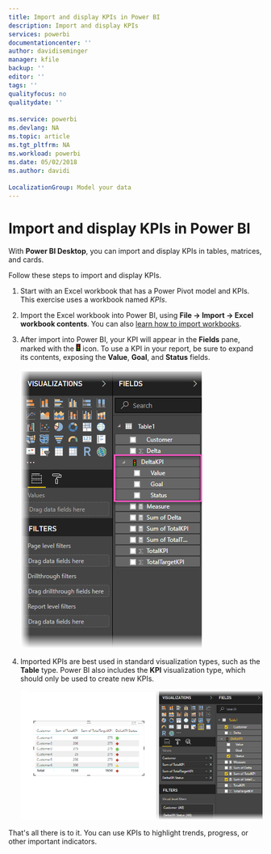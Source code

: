 ```yaml
---
title: Import and display KPIs in Power BI
description: Import and display KPIs
services: powerbi
documentationcenter: ''
author: davidiseminger
manager: kfile
backup: ''
editor: ''
tags: ''
qualityfocus: no
qualitydate: ''

ms.service: powerbi
ms.devlang: NA
ms.topic: article
ms.tgt_pltfrm: NA
ms.workload: powerbi
ms.date: 05/02/2018
ms.author: davidi

LocalizationGroup: Model your data
---
```


# Import and display KPIs in Power BI
With **Power BI Desktop**, you can import and display KPIs in tables, matrices, and cards.

Follow these steps to import and display KPIs.

1. Start with an Excel workbook that has a Power Pivot model and KPIs. This exercise uses a workbook named *KPIs*.

1. Import the Excel workbook into Power BI, using **File -> Import -> Excel workbook contents**. You can also [learn how to import workbooks](desktop-import-excel-workbooks.md). 

1. After import into Power BI, your KPI will appear in the **Fields** pane, marked with the ![traffic light](media/desktop-import-and-display-kpis/traffic.png) icon. To use a KPI in your report, be sure to expand its contents, exposing the **Value**, **Goal**, and **Status** fields.

    ![](media/desktop-import-and-display-kpis/desktoppreviewfeatureon2.png)

1. Imported KPIs are best used in standard visualization types, such as the **Table** type. Power BI also includes the **KPI** visualization type, which should only be used to create new KPIs.
   
    ![](media/desktop-import-and-display-kpis/desktoppreviewfeatureon3.png)

That's all there is to it. You can use KPIs to highlight trends, progress, or other important indicators.
